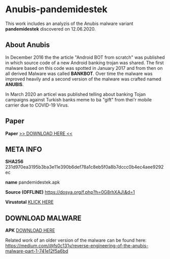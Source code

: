 # Anubis-pandemidestek

This work includes an analyzis of the Anubis malware variant **pandemidestek** discovered on 12.06.2020.

## About Anubis


In December 2016 the the article "Android BOT from scratch" was published in which source code of a new Android banking trojan was shared. The first malware based on this code was spotted in January 2017 and from then on all derived Malware was called **BANKBOT**. Over time the malware was improved heavily and a second version of the malware was crafted named **ANUBIS**.

In March 2020 an articel was published telling about banking Tojan campaigns against Turkish banks meme to ba "gift" from thei'r mobile carrier due to COVID-19 Virus.


## Paper

**Paper**      [>> DOWNLOAD HERE <<](anubis_23_06_2020.pdf)

## META INFO

**SHA256**     231d970ea3195b3ba3e11e390b6def78a1c8eb5f0a8b7dccc0b4ec4aee9292ec

**name**       pandemidestek.apk

**Source (OFFLINE)**     https://dosya.org/f.php?h=0G8rhXAJ\&d=1

**Virustotal** [KLICK HERE](https://www.virustotal.com/gui/file/231d970ea3195b3ba3e11e390b6def78a1c8eb5f0a8b7dccc0b4ec4aee9292ec/detection)

## DOWNLOAD MALWARE

**APK**        [DOWNLOAD HERE](apk/pandemidestek.apk)

Related work of an older version of the malware can be found here: https://medium.com/@fs0c131y/reverse-engineering-of-the-anubis-malware-part-1-741e12f5a6bd
